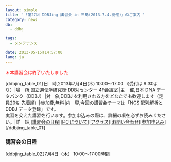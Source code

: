 ```yaml
---
layout: simple
title: '「第27回 DDBJing 講習会 in 三島(2013.7.4.開催)」のご案内 '
category: news
db:
  - ddbj

tags:
  - メンテナンス

date: 2013-05-15T14:57:00
lang: ja
---
```


<font color="#FF0000">＊本講習会は終了いたしました</font>
<!--<font color="#FF0000">＊5月28日(火) より受付を開始いたします</font><font color="#FF0000">＊参加申込み受付中</font>-->[ddbjing_table_01]日　時,2013年7月4日(木) 10:00～17:00 （受付は 9:30より）&#124;場　所,国立遺伝学研究所 DDBJセンター 4F会議室 &#124;主　催,日本 DNA データバンク（DDBJ）&#124;対　象,DDBJ を利用される方をどなたでも歓迎します（定員20名 先着順）&#124;参加費,無料&#124;内　容,今回の講習会テーマは「NGS 配列解析と DDBJ データ登録」です。<br>実習を交えた講習を行います。参加申込みの際は、詳細の項を必ずお読みください。&#124;詳　細,[<a href="#nittei">講習会の日程</a>][<a href="#about_PC">PC について</a>][<a href="#nig_access">アクセス</a>][<a href="#toiawase">お問い合わせ</a>][<a href="#sanka">参加申込み</a>][/ddbjing_table_01] 

<h3> <a name="nittei"><strong>講習会の日程</strong></a></h3>[ddbjing_table_02]7月4日（木） 10:00～17:00時間
